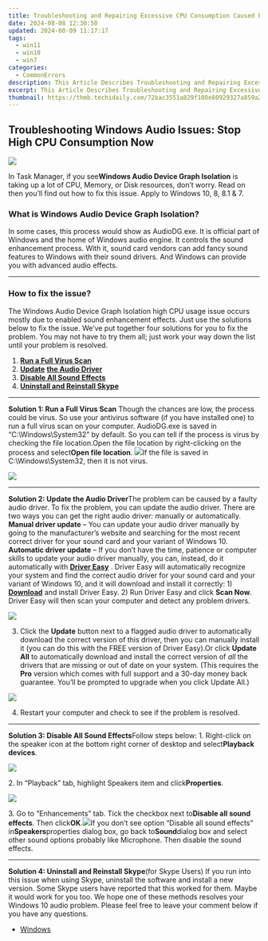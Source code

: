 ```yaml
---
title: Troubleshooting and Repairing Excessive CPU Consumption Caused by Windows' Audio Device Graph Issue
date: 2024-08-08 12:30:50
updated: 2024-08-09 11:17:17
tags:
  - win11
  - win10
  - win7
categories:
  - CommonErrors
description: This Article Describes Troubleshooting and Repairing Excessive CPU Consumption Caused by Windows' Audio Device Graph Issue
excerpt: This Article Describes Troubleshooting and Repairing Excessive CPU Consumption Caused by Windows' Audio Device Graph Issue
thumbnail: https://thmb.techidaily.com/72bac3551a829f100e80929327a859a230ef81a06fa60256119f57f4b98caf7a.jpg
---
```


## Troubleshooting Windows Audio Issues: Stop High CPU Consumption Now

![](https://images.drivereasy.com/wp-content/uploads/2018/08/img_5b628270a9373.jpg)

In Task Manager, if you see**Windows Audio Device Graph Isolation** is taking up a lot of CPU, Memory, or Disk resources, don’t worry. Read on then you’ll find out how to fix this issue. Apply to Windows 10, 8, 8.1 & 7.

### **What is Windows Audio Device Graph Isolation?**

In some cases, this process would show as AudioDG.exe. It is official part of Windows and the home of Windows audio engine. It controls the sound enhancement process. With it, sound card vendors can add fancy sound features to Windows with their sound drivers. And Windows can provide you with advanced audio effects.

---

### **How to fix the issue?**

The Windows Audio Device Graph Isolation high CPU usage issue occurs mostly due to enabled sound enhancement effects. Just use the solutions below to fix the issue. We’ve put together four solutions for you to fix the problem. You may not have to try them all; just work your way down the list until your problem is resolved.

1. [**Run a Full Virus Scan**](https://tools.techidaily.com/drivereasy/download/)
2. [**Update**](https://tools.techidaily.com/drivereasy/download/) [**the Audio Driver**](https://tools.techidaily.com/drivereasy/download/)
3. [**Disable All Sound Effects**](https://tools.techidaily.com/drivereasy/download/)
4. [**Uninstall and Reinstall Skype**](https://tools.techidaily.com/drivereasy/download/)

---

 **Solution 1: Run a Full Virus Scan** Though the chances are low, the process could be virus. So use your antivirus software (if you have installed one) to run a full virus scan on your computer. AudioDG.exe is saved in “C:\\Windows\\System32” by default. So you can tell if the process is virus by checking the file location.Open the file location by right-clicking on the process and select**Open file location**. ![](https://images.drivereasy.com/wp-content/uploads/2017/01/img_58870ec9b98af.jpg)If the file is saved in C:\\Windows\\System32, then it is not virus.

![](https://images.drivereasy.com/wp-content/uploads/2017/01/img_588718e37a656.jpg)

---

 **Solution 2: Update the Audio Driver**The problem can be caused by a faulty audio driver. To fix the problem, you can update the audio driver. There are two ways you can get the right audio driver: manually or automatically. **Manual driver update** – You can update your audio driver manually by going to the manufacturer’s website and searching for the most recent correct driver for your sound card and your variant of Windows 10\. **Automatic driver update** – If you don’t have the time, patience or computer skills to update your audio driver manually, you can, instead, do it automatically with **[Driver Easy](https://tools.techidaily.com/drivereasy/download/)**  .  Driver Easy will automatically recognize your system and find the correct audio driver for your sound card and your variant of Windows 10, and it will download and install it correctly: 1) **[Download](https://tools.techidaily.com/drivereasy/download/)**  and install Driver Easy. 2) Run Driver Easy and click **Scan Now**. Driver Easy will then scan your computer and detect any problem drivers.

![](https://images.drivereasy.com/wp-content/uploads/2018/08/img_5b62849b999e9.jpg)

3) Click the **Update** button next to a flagged audio driver to automatically download the correct version of this driver, then you can manually install it (you can do this with the FREE version of Driver Easy).Or click **Update All** to automatically download and install the correct version of _all_  the drivers that are missing or out of date on your system. (This requires the **Pro** version which comes with full support and a 30-day money back guarantee. You’ll be prompted to upgrade when you click Update All.)

![](https://images.drivereasy.com/wp-content/uploads/2018/08/img_5b6284cec4cc9.jpg)

 4) Restart your computer and check to see if the problem is resolved.

---

 **Solution 3: Disable All Sound Effects**Follow steps below: 1\. Right-click on the speaker icon at the bottom right corner of desktop and select**Playback devices**.

![](https://images.drivereasy.com/wp-content/uploads/2017/01/img_58871393d7fde.png)

2\. In “Playback” tab, highlight Speakers item and click**Properties**.

![](https://images.drivereasy.com/wp-content/uploads/2017/01/img_5887139a98178.jpg)

3\. Go to “Enhancements” tab. Tick the checkbox next to**Disable all sound effects**. Then click**OK**.![](https://images.drivereasy.com/wp-content/uploads/2017/01/img_5887138d57f40.jpg)If you don’t see option “Disable all sound effects” in**Speakers**properties dialog box, go back to**Sound**dialog box and select other sound options probably like Microphone. Then disable the sound effects.

---

**Solution 4: Uninstall and Reinstall Skype**(for Skype Users) If you run into this issue when using Skype, uninstall the software and install a new version. Some Skype users have reported that this worked for them. Maybe it would work for you too.  We hope one of these methods resolves your Windows 10 audio problem.  Please feel free to leave your comment below if you have any questions.

* [Windows](https://tools.techidaily.com/drivereasy/download/)

<ins class="adsbygoogle"
     style="display:block"
     data-ad-format="autorelaxed"
     data-ad-client="ca-pub-7571918770474297"
     data-ad-slot="1223367746"></ins>



<ins class="adsbygoogle"
     style="display:block"
     data-ad-client="ca-pub-7571918770474297"
     data-ad-slot="8358498916"
     data-ad-format="auto"
     data-full-width-responsive="true"></ins>
